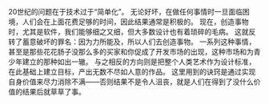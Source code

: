 20世纪的问题在于技术过于“简单化”。
无论好坏，在做任何事情时一旦面临困境，人们会在上面花费足够的时间，因此结果通常是积极的。
现在，创造事物时，尤其是软件，我们能够细之又细，但大多数设计也有着琐碎的毛病。
这就反转了蓄意破坏的罪名：因为力所能及，所以人们去创造事物。
一系列这种事情，甚至是那些花花肠子没那么多的买家和你促成了开发市场的出现，这种市场和为青少年建立的那种如出一辙。
与之相反的方向则是把整个人类艺术作为设计标准，在此基础上建立目标，产出无数不尽如人意的作品。
这里用到的诀窍是通过实现自身价值来尽力消除不满——否则结果不是令人沮丧，就是人们在得到了没什么价值的结果后就草草了事。

